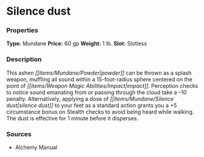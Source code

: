 ﻿---
Title: "Silence dust"
Type: "Mundane"
Price: "60 gp"
Weight: "1 lb."
Slot: "Slotless"
Description: |
  "This ashen powder can be thrown as a splash weapon, muffling all sound within a 15-foot-radius sphere centered on the point of impact. Perception checks to notice sound emanating from or passing through the cloud take a –10 penalty. Alternatively, applying a dose of silence dust to your feet as a standard action grants you a +5 circumstance bonus on Stealth checks to avoid being heard while walking. The dust is effective for 1 minute before it disperses."
Sources: "['Alchemy Manual']"
---

# Silence dust

### Properties

**Type:** Mundane **Price:** 60 gp **Weight:** 1 lb. **Slot:** Slotless

### Description

This ashen _[[items/Mundane/Powder|powder]]_ can be thrown as a splash weapon, muffling all sound within a 15-foot-radius sphere centered on the point of _[[items/Weapon Magic Abilities/Impact|impact]]_. Perception checks to notice sound emanating from or passing through the cloud take a –10 penalty. Alternatively, applying a dose of _[[items/Mundane/Silence dust|silence dust]]_ to your feet as a standard action grants you a +5 circumstance bonus on Stealth checks to avoid being heard while walking. The dust is effective for 1 minute before it disperses.

### Sources

* Alchemy Manual
